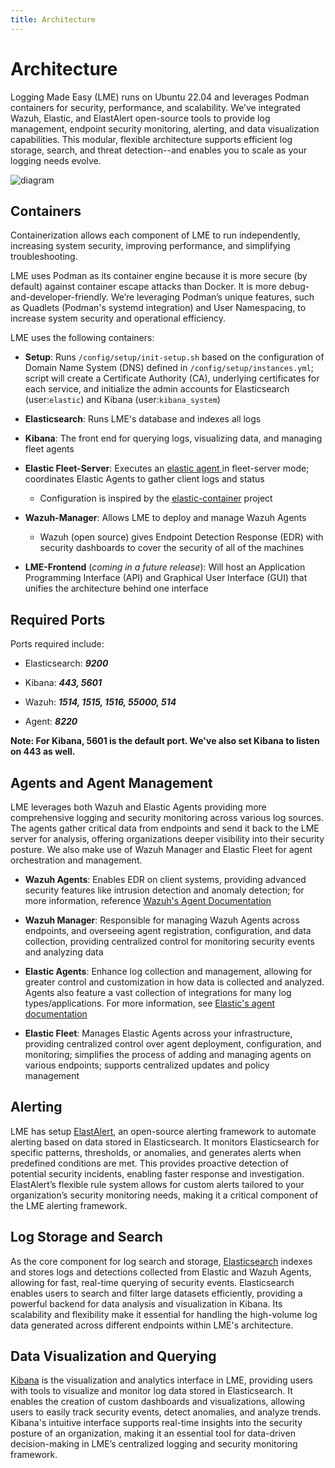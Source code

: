 ```yaml
---
title: Architecture
---
```

# Architecture

Logging Made Easy (LME) runs on Ubuntu 22.04 and leverages Podman containers for security, performance, and scalability. We’ve integrated Wazuh,  Elastic, and ElastAlert open-source tools to provide log management, endpoint security monitoring, alerting, and data visualization capabilities. This modular, flexible architecture supports efficient log storage, search, and threat detection--and enables you to scale as your logging needs evolve.

![diagram](/docs/imgs/lme-architecture-v2.png) 

## Containers
Containerization allows each component of LME to run independently, increasing system security, improving performance, and simplifying troubleshooting. 

LME uses Podman as its container engine because it is more secure (by default) against container escape attacks than Docker. It is more debug-and-developer-friendly. We’re leveraging Podman’s unique features, such as Quadlets (Podman's systemd integration) and User Namespacing, to increase system security and operational efficiency.

LME uses the following containers:

  - **Setup**: Runs `/config/setup/init-setup.sh` based on the configuration of Domain Name System (DNS) defined in `/config/setup/instances.yml`; script will create a Certificate Authority (CA), underlying certificates for each service, and initialize the admin accounts for Elasticsearch (user:`elastic`) and Kibana (user:`kibana_system`)
    
  - **Elasticsearch**: Runs LME's database and indexes all logs
    
  - **Kibana**: The front end for querying logs, visualizing data, and managing fleet agents
    
  - **Elastic Fleet-Server**: Executes an [elastic agent ](https://github.com/elastic/elastic-agent) in fleet-server mode; coordinates Elastic Agents to gather client logs and status
  
    - Configuration is inspired by the [elastic-container](https://github.com/peasead/elastic-container) project
    
  - **Wazuh-Manager**: Allows LME to deploy and manage Wazuh Agents
    
    -  Wazuh (open source) gives Endpoint Detection Response (EDR) with security dashboards to cover the security of all of the machines
      
  - **LME-Frontend** (*coming in a future release*): Will host an Application Programming Interface (API) and Graphical User Interface (GUI) that unifies the architecture behind one interface
   
## Required Ports

Ports required include:

 - Elasticsearch: ***9200***
   
 - Kibana: ***443, 5601***
   
 - Wazuh: ***1514, 1515, 1516, 55000, 514***
   
 - Agent: ***8220***

**Note: For Kibana, 5601 is the default port. We've also set Kibana to listen on 443 as well.**

## Agents and Agent Management

LME leverages both Wazuh and Elastic Agents providing more comprehensive logging and security monitoring across various log sources. The agents gather critical data from endpoints and send it back to the LME server for analysis, offering organizations deeper visibility into their security posture. We also make use of Wazuh Manager and Elastic Fleet for agent orchestration and management.

- **Wazuh Agents**: Enables EDR on client systems, providing advanced security features like intrusion detection and anomaly detection; for more information, reference [Wazuh's Agent Documentation](https://github.com/wazuh/wazuh-agent)
  
- **Wazuh Manager**: Responsible for managing Wazuh Agents across endpoints, and overseeing agent registration, configuration, and data collection, providing centralized control for monitoring security events and analyzing data
  
- **Elastic Agents**: Enhance log collection and management, allowing for greater control and customization in how data is collected and analyzed. Agents also feature a vast collection of integrations for many log types/applications. For more information, see [Elastic's agent documentation](https://github.com/elastic/elastic-agent)
  
- **Elastic Fleet**: Manages Elastic Agents across your infrastructure, providing centralized control over agent deployment, configuration, and monitoring; simplifies the process of adding and managing agents on various endpoints; supports centralized updates and policy management

## Alerting

LME has setup [ElastAlert](https://elastalert2.readthedocs.io/en/latest/index.html), an open-source alerting framework to automate alerting based on data stored in Elasticsearch. It monitors Elasticsearch for specific patterns, thresholds, or anomalies, and generates alerts when predefined conditions are met. This provides proactive detection of potential security incidents, enabling faster response and investigation. ElastAlert’s flexible rule system allows for custom alerts tailored to your organization’s security monitoring needs, making it a critical component of the LME alerting framework. 

## Log Storage and Search

As the core component for log search and storage, [Elasticsearch](https://www.elastic.co/elasticsearch) indexes and stores logs and detections collected from Elastic and Wazuh Agents, allowing for fast, real-time querying of security events. Elasticsearch enables users to search and filter large datasets efficiently, providing a powerful backend for data analysis and visualization in Kibana. Its scalability and flexibility make it essential for handling the high-volume log data generated across different endpoints within LME's architecture.

## Data Visualization and Querying

[Kibana](https://www.elastic.co/kibana) is the visualization and analytics interface in LME, providing users with tools to visualize and monitor log data stored in Elasticsearch. It enables the creation of custom dashboards and visualizations, allowing users to easily track security events, detect anomalies, and analyze trends. Kibana's intuitive interface supports real-time insights into the security posture of an organization, making it an essential tool for data-driven decision-making in LME’s centralized logging and security monitoring framework.
